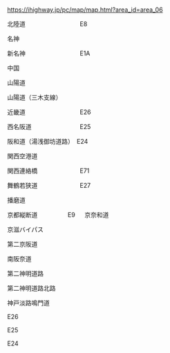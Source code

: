 ### 
https://ihighway.jp/pc/map/map.html?area_id=area_06

北陸道　　　　　　　　　E8

名神　　　　

新名神　　　　　　　　　E1A

中国

山陽道

山陽道（三木支線）

近畿道　　　　　　　　　E26

西名阪道　　　　　　　　E25

阪和道（湯浅御坊道路）　E24

関西空港道

関西連絡橋　　　　　　　E71

舞鶴若狭道　　　　　　　E27

播磨道

京都縦断道　　　　　E9
　
京奈和道

京滋バイパス

第二京阪道

南阪奈道

第二神明道路

第二神明道路北路


神戸淡路鳴門道

E26

E25

E24



















